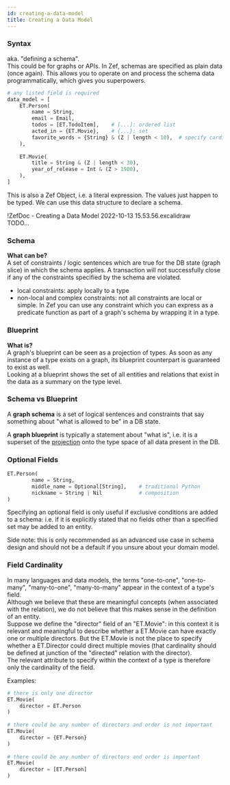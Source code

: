 ```yaml
---
id: creating-a-data-model
title: Creating a Data Model
---
```


### Syntax  
aka. "defining a schema".  
This could be for graphs or APIs. In Zef, schemas are specified as plain data (once again). This allows you to operate on and process the schema data programmatically, which gives you superpowers.  
```python  
# any listed field is required  
data_model = [  
    ET.Person(  
        name = String,  
        email = Email,  
        todos = [ET.TodoItem],    # [...]: ordered list  
        acted_in = {ET.Movie},    # {...}: set  
        favorite_words = {String} & (Z | length < 10),  # specify cardinality constraints  
    ),  
      
    ET.Movie(  
        title = String & (Z | length < 30),  
        year_of_release = Int & (Z > 1900),  
    ),      
]  
```  
This is also a Zef Object, i.e. a literal expression. The values just happen to be typed. We can use this data structure to declare a schema.  
  
!ZefDoc - Creating a Data Model 2022-10-13 15.53.56.excalidraw  
TODO...  
  
### Schema  
**What can be?**  
A set of constraints / logic sentences which are true for the DB state (graph slice) in which the schema applies. A transaction will not successfully close if any of the constraints specified by the schema are violated.  
- local constraints: apply locally to a type  
- non-local and complex constraints: not all constraints are local or simple. In Zef you can use any constraint which you can express as a predicate function as part of a graph's schema by wrapping it in a type.  
  
  
### Blueprint  
**What is?**  
A graph's blueprint can be seen as a projection of types. As soon as any instance of a type exists on a graph, its blueprint counterpart is guaranteed to exist as well.  
Looking at a blueprint shows the set of all entities and relations that exist in the data as a summary on the type level.  
  
  
### Schema vs Blueprint  
A **graph schema** is a set of logical sentences and constraints that say something about "what is allowed to be" in a DB state.  
  
A **graph blueprint** is typically a statement about "what is", i.e. it is a superset of the [projection](<https://en.wikipedia.org/wiki/Projection_(mathematics)>) onto the type space of all data present in the DB.  
  
  
### Optional Fields  
```python  
ET.Person(  
		name = String,  
		middle_name = Optional[String],    # traditional Python  
		nickname = String | Nil            # composition  
)  
```  
Specifying an optional field is only useful if exclusive conditions are added to a schema: i.e. if it is explicitly stated that no fields other than a specified set may be added to an entity.  
  
Side note: this is only recommended as an advanced use case in schema design and should not be a default if you unsure about your domain model.  
  
  
### Field Cardinality  
In many languages and data models, the terms "one-to-one", "one-to-many", "many-to-one", "many-to-many" appear in the context of a type's field.  
Although we believe that these are meaningful concepts (when associated with the relation), we do not believe that this makes sense in the definition of an entity.  
Suppose we define the "director" field of an "ET.Movie": in this context it is relevant and meaningful to describe whether a ET.Movie can have exactly one or multiple directors. But the ET.Movie is not the place to specify whether a ET.Director could direct multiple movies (that cardinality should be defined at junction of the "directed" relation with the director).  
The relevant attribute to specify within the context of a type is therefore only the cardinality of the field.  
  
Examples:  
```python  
# there is only one director  
ET.Movie(  
	director = ET.Person  
)  
  
# there could be any number of directors and order is not important  
ET.Movie(  
	director = {ET.Person}  
)  
  
# there could be any number of directors and order is important  
ET.Movie(  
	director = [ET.Person]  
)  
```  
